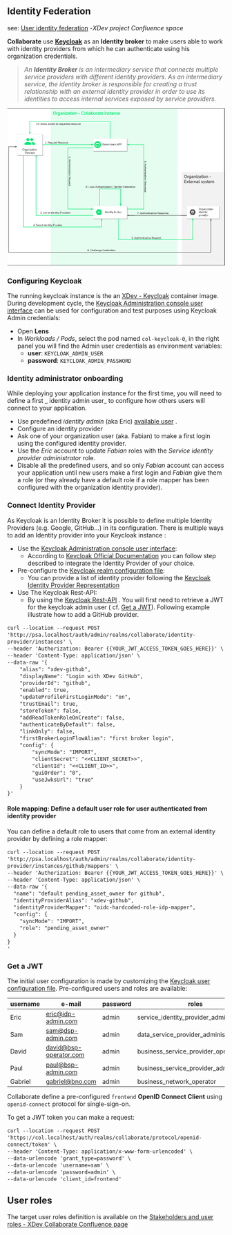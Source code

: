 ## Identity Federation

see: [User identity federation](https://xdevtechnologies.atlassian.net/wiki/spaces/DA/pages/524943776/Partners+APP+-+User+admin+and+opeators+Identity+Federation#Technical-design)
-_XDev project Confluence space_

**Collaborate** use **[Keycloak](https://www.keycloak.org/)** as an **Identity broker** to make
users able to work with identity providers from which he can authenticate using his organization
credentials.

> _An **Identity Broker** is an intermediary service that connects multiple service providers with
different identity providers. As an intermediary service, the identity broker is responsible for
creating a trust relationship with an external identity provider in order to use its identities to
access internal services exposed by service providers._

![Identity broker flow](images/identity-broker-flow.png)

### Configuring Keycloak

The running keycloak instance is the
an [XDev - Keycloak](https://gitlab.com/the-blockchain-xdev/xdev-product/enterprise-business-network/keycloak)
container image. During development cycle,
the [Keycloak Administration console user interface](https://col.localhost/auth/admin/master/console/#/realms/collaborate)
can be used for configuration and test purposes using Keycloak Admin credentials:

* Open **Lens**
* In _Workloads / Pods_, select the pod named `col-keycloak-0`, in the right panel you will find the
  Admin user credentials as environment variables:
    * **user**: `KEYCLOAK_ADMIN_USER`
    * **password**: `KEYCLOAK_ADMIN_PASSWORD`

### Identity administrator onboarding

While deploying your application instance for the first time, you will need to define a first _
identity admin user_  to configure how others users will connect to your application.

* Use predefined _identity admin_ (aka
  Eric) [available user](https://gitlab.com/xdev-tech/xdev-enterprise-business-network/collaborate/-/blob/develop/doc/iam.md#identity-federation)
  .
* Configure an identity provider
* Ask one of your organization user (aka. Fabian) to make a first login using the configured
  identity provider.
* Use the _Eric_ account to update _Fabian_ roles with the _Service identity provider administrator_
  role.
* Disable all the predefined users, and so only _Fabian_ account can access your application until
  new users make a first login and _Fabian_ give them a role (or they already have a default role if
  a role mapper has been configured with the organization identity provider).

### Connect Identity Provider

As Keycloak is an Identity Broker it is possible to define multiple Identity Providers (e.g. Google,
GitHub...) in its configuration. There is multiple ways to add an Identity provider into your
Keycloak instance :

* Use
  the [Keycloak Administration console user interface](https://col.localhost/auth/admin/master/console/#/realms/collaborate):
    * According
      to [Keycloak Official Documentation](https://www.keycloak.org/docs/latest/server_admin/#_identity_broker)
      you can follow step described to integrate the Identity Provider of your choice.
* Pre-configure the [Keycloak realm configuration file](../dapp/iam/realm-config/realm.json):
    * You can provide a list of identity provider following
      the [Keycloak Identity Provider Representation](https://www.keycloak.org/docs-api/15.0/rest-api/index.html#_identityproviderrepresentation)
* Use The Keycloak Rest-API:
    * By using
      the [Keycloak Rest-API](https://www.keycloak.org/docs-api/15.0/rest-api/index.html#_identity_providers_resource)
      . You will first need to retrieve a JWT for the keycloak admin user (
      cf. [Get a JWT](#get-a-jwt)). Following example illustrate how to add a GitHub provider.

```
curl --location --request POST 'http://psa.localhost/auth/admin/realms/collaborate/identity-provider/instances' \
--header 'Authorization: Bearer {{YOUR_JWT_ACCESS_TOKEN_GOES_HERE}}' \
--header 'Content-Type: application/json' \
--data-raw '{
    "alias": "xdev-github",
    "displayName": "Login with XDev GitHub",
    "providerId": "github",
    "enabled": true,
    "updateProfileFirstLoginMode": "on",
    "trustEmail": true,
    "storeToken": false,
    "addReadTokenRoleOnCreate": false,
    "authenticateByDefault": false,
    "linkOnly": false,
    "firstBrokerLoginFlowAlias": "first broker login",
    "config": {
        "syncMode": "IMPORT",
        "clientSecret": "<<CLIENT_SECRET>>",
        "clientId": "<<CLIENT_ID>>",
        "guiOrder": "0",
        "useJwksUrl": "true"
    }
}'
```

#### Role mapping: Define a default user role for user authenticated from identity provider

You can define a default role to users that come from an external identity provider by defining a
role mapper:

```
curl --location --request POST 'http://psa.localhost/auth/admin/realms/collaborate/identity-provider/instances/github/mappers' \
--header 'Authorization: Bearer {{YOUR_JWT_ACCESS_TOKEN_GOES_HERE}}' \
--header 'Content-Type: application/json' \
--data-raw '{
  "name": "default pending_asset_owner for github",
  "identityProviderAlias": "xdev-github",
  "identityProviderMapper": "oidc-hardcoded-role-idp-mapper",
  "config": {
    "syncMode": "IMPORT",
    "role": "pending_asset_owner"
  }
}
'
```

### Get a JWT

The initial user configuration is made by customizing
the [Keycloak user configuration file](../dapp/iam/realm-config/users-0.json). Pre-configured users
and roles are available:

| username | e-mail                 | password | roles                                   |
|----------|------------------------| ------- |-----------------------------------------|
| Eric     | eric@idp-admin.com     | admin | service_identity_provider_administrator |
| Sam      | sam@dsp-admin.com      | admin | data_service_provider_administrator     |
| David    | david@bsp-operator.com | admin | business_service_provider_operator      |
| Paul     | paul@bsp-admin.com     | admin | business_service_provider_administrator |
| Gabriel  | gabriel@bno.com        | admin | business_network_operator               |

Collaborate define a pre-configured `frontend` **OpenID Connect Client** using `openid-connect`
protocol for single-sign-on.

To get a JWT token you can make a request:

```
curl --location --request POST 'https://col.localhost/auth/realms/collaborate/protocol/openid-connect/token' \
--header 'Content-Type: application/x-www-form-urlencoded' \
--data-urlencode 'grant_type=password' \
--data-urlencode 'username=sam' \
--data-urlencode 'password=admin' \
--data-urlencode 'client_id=frontend'
```

## User roles

The target user roles definition is available on
the [Stakeholders and user roles - XDev Collaborate Confluence page](https://xdevtechnologies.atlassian.net/wiki/spaces/DA/pages/167870813/Stakeholders+and+user+roles)
